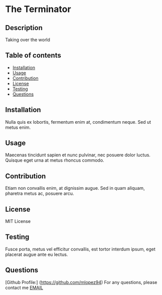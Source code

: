 

  # The Terminator

  ## Description
  Taking over the world
  
  ## Table of contents
  * [Installation](#installation)
  * [Usage](#usage)
  * [Contribution](#contribution)
  * [License](#license)
  * [Testing](#test)
  * [Questions](#questions)

  ## Installation
  Nulla quis ex lobortis, fermentum enim at, condimentum neque. Sed ut metus enim.

  ## Usage
  Maecenas tincidunt sapien et nunc pulvinar, nec posuere dolor luctus. Quisque eget urna at metus rhoncus commodo.

  ## Contribution
  Etiam non convallis enim, at dignissim augue. Sed in quam aliquam, pharetra metus ac, posuere arcu.

  ## License
  MIT License

  ## Testing
  Fusce porta, metus vel efficitur convallis, est tortor interdum ipsum, eget placerat augue ante eu lectus.

  ## Questions
  [Github Profile:] (https://github.com/mlopez94)
  For any questions, please contact me [EMAIL](mailto:lopezmatthew87@gmail.com)



